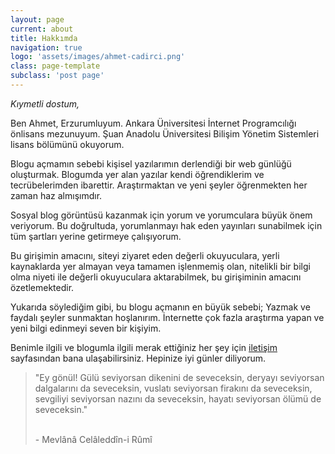 ```yaml
---
layout: page
current: about
title: Hakkımda
navigation: true
logo: 'assets/images/ahmet-cadirci.png'
class: page-template
subclass: 'post page'
---
```


*Kıymetli dostum,*

Ben Ahmet, Erzurumluyum. Ankara Üniversitesi İnternet Programcılığı önlisans mezunuyum. Şuan Anadolu Üniversitesi Bilişim Yönetim Sistemleri lisans bölümünü okuyorum.  

Blogu açmamın sebebi kişisel yazılarımın derlendiği bir web günlüğü oluşturmak. Blogumda yer alan yazılar kendi öğrendiklerim ve tecrübelerimden ibarettir. Araştırmaktan ve yeni şeyler öğrenmekten her zaman haz almışımdır.

Sosyal blog görüntüsü kazanmak için yorum ve yorumculara büyük önem veriyorum. Bu doğrultuda, yorumlanmayı hak eden yayınları sunabilmek için tüm şartları yerine getirmeye çalışıyorum.

Bu girişimin amacını, siteyi ziyaret eden değerli okuyuculara, yerli kaynaklarda yer almayan veya tamamen işlenmemiş olan, nitelikli bir bilgi olma niyeti ile değerli okuyuculara aktarabilmek, bu girişiminin amacını özetlemektedir.

Yukarıda söylediğim gibi, bu blogu açmanın en büyük sebebi; Yazmak ve faydalı şeyler sunmaktan hoşlanırım. İnternette çok fazla araştırma yapan ve yeni bilgi edinmeyi seven bir kişiyim.

Benimle ilgili ve blogumla ilgili merak ettiğiniz her şey için [iletişim](https://ahmetcadirci.com.tr/iletisim/) sayfasından bana ulaşabilirsiniz. Hepinize iyi günler diliyorum.

<blockquote class="blockquote__alternative">
    "Ey gönül! Gülü seviyorsan dikenini de seveceksin, deryayı seviyorsan dalgalarını da seveceksin, vuslatı seviyorsan firakını da seveceksin, sevgiliyi seviyorsan nazını da seveceksin, hayatı seviyorsan ölümü de seveceksin."
    <p><br>- Mevlânâ Celâleddîn-i Rûmî</p>
</blockquote>
